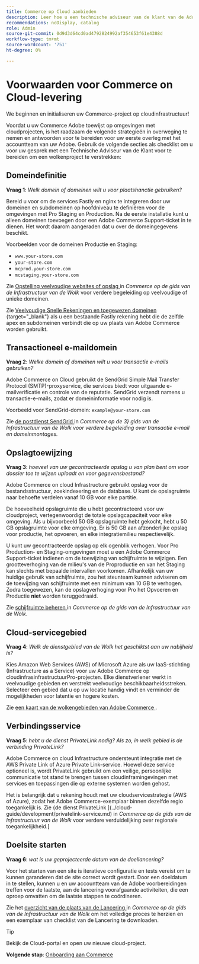 ```yaml
---
title: Commerce op Cloud aanbieden
description: Leer hoe u een technische adviseur van de klant van de Adobe voorbereidt om uw Adobe Commerce op het project van de wolkeninfrastructuur te leveren.
recommendations: noDisplay, catalog
role: Admin
source-git-commit: 0d9d3d64cd0ad4792824992af354653f61e4388d
workflow-type: tm+mt
source-wordcount: '751'
ht-degree: 0%

---
```


# Voorwaarden voor Commerce on Cloud-levering

We beginnen en initialiseren uw Commerce-project op cloudinfrastructuur!

Voordat u uw Commerce Adobe toewijst op omgevingen met cloudprojecten, is het raadzaam de volgende strategieën in overweging te nemen en antwoorden voor te bereiden voor uw eerste overleg met het accountteam van uw Adobe. Gebruik de volgende secties als checklist om u voor uw gesprek met een Technische Adviseur van de Klant voor te bereiden om een wolkenproject te verstrekken:

## Domeindefinitie

**Vraag 1**: _Welk domein of domeinen wilt u voor plaatshanctie gebruiken?_

Bereid u voor om de services Fastly en nginx te integreren door uw domeinen en subdomeinen op hoofdniveau te definiëren voor de omgevingen met Pro Staging en Production. Na de eerste installatie kunt u alleen domeinen toevoegen door een Adobe Commerce Support-ticket in te dienen. Het wordt daarom aangeraden dat u over de domeingegevens beschikt.

Voorbeelden voor de domeinen Productie en Staging:

- `www.your-store.com`
- `your-store.com`
- `mcprod.your-store.com`
- `mcstaging.your-store.com`

Zie [ Opstelling veelvoudige websites of opslag ](../cloud-guide/store/multiple-sites.md) in _Commerce op de gids van de Infrastructuur van de Wolk_ voor verdere begeleiding op veelvoudige of unieke domeinen.

Zie [ Veelvoudige Snelle Rekeningen en toegewezen domeinen ](https://experienceleague.adobe.com/en/docs/commerce-on-cloud/user-guide/cdn/fastly#multiple-fastly-accounts-and-assigned-domains) {target="_blank"} als u een bestaande Fastly rekening hebt die de zelfde apex en subdomeinen verbindt die op uw plaats van Adobe Commerce worden gebruikt.

## Transactioneel e-maildomein

**Vraag 2**: _Welke domein of domeinen wilt u voor transactie e-mails gebruiken?_

Adobe Commerce on Cloud gebruikt de SendGrid Simple Mail Transfer Protocol (SMTP)-proxyservice, die services biedt voor uitgaande e-mailverificatie en controle van de reputatie. SendGrid verzendt namens u transactie-e-mails, zodat er domeininformatie voor nodig is.

Voorbeeld voor SendGrid-domein: `example@your-store.com`

Zie [ de postdienst SendGrid ](../cloud-guide/project/sendgrid.md) in _Commerce op de 3} gids van de Infrastructuur van de Wolk voor verdere begeleiding over transactie e-mail en domeinmontages._

## Opslagtoewijzing

**Vraag 3**: _hoeveel van uw gecontracteerde opslag u van plan bent om voor dossier toe te wijzen uploadt en voor gegevensbestand?_

Adobe Commerce on cloud Infrastructure gebruikt opslag voor de bestandsstructuur, zoekindexering en de database. U kunt de opslagruimte naar behoefte verdelen vanaf 10 GB voor elke partitie.

De hoeveelheid opslagruimte die u hebt gecontracteerd voor uw cloudproject, vertegenwoordigt de totale opslagcapaciteit voor elke omgeving. Als u bijvoorbeeld 50 GB opslagruimte hebt gekocht, hebt u 50 GB opslagruimte voor elke omgeving. Er is 50 GB aan afzonderlijke opslag voor productie, het opvoeren, en elke integratiemilieu respectievelijk.

U kunt uw gecontracteerde opslag op elk ogenblik verhogen. Voor Pro Production- en Staging-omgevingen moet u een Adobe Commerce Support-ticket indienen om de toewijzing van schijfruimte te wijzigen. Een grootteverhoging van de milieu&#39;s van de Proproductie en van het Staging kan slechts met bepaalde intervallen voorkomen. Afhankelijk van uw huidige gebruik van schijfruimte, zou het steunteam kunnen adviseren om de toewijzing van schijfruimte met een minimum van 10 GB te verhogen. Zodra toegewezen, kan de opslagverhoging voor Pro het Opvoeren en Productie **niet** worden teruggedraaid.

Zie [ schijfruimte beheren ](../cloud-guide/storage/manage-disk-space.md) in _Commerce op de gids van de Infrastructuur van de Wolk_.

## Cloud-servicegebied

**Vraag 4**: _Welk de dienstgebied van de Wolk het geschiktst aan uw nabijheid is?_

Kies Amazon Web Services (AWS) of Microsoft Azure als uw IaaS-stichting (Infrastructure as a Service) voor uw Adobe Commerce op cloudinfrasinfrastructuurPro-projecten. Elke dienstverlener werkt in veelvoudige gebieden en verstrekt veelvoudige beschikbaarheidsstreken. Selecteer een gebied dat u op uw locatie handig vindt en verminder de mogelijkheden voor latentie en hogere kosten.

Zie [ een kaart van de wolkengebieden van Adobe Commerce ](../cloud-guide/overview.md).

## Verbindingsservice

**Vraag 5**: _hebt u de dienst PrivateLink nodig? Als zo, in welk gebied is de verbinding PrivateLink?_

Adobe Commerce on cloud Infrastructure ondersteunt integratie met de AWS Private Link of Azure Private Link-service. Hoewel deze service optioneel is, wordt PrivateLink gebruikt om een veilige, persoonlijke communicatie tot stand te brengen tussen cloudinframingevingen met services en toepassingen die op externe systemen worden gehost.

Het is belangrijk dat u rekening houdt met uw cloudservicestrategie (AWS of Azure), zodat het Adobe Commerce-exemplaar binnen dezelfde regio toegankelijk is. Zie {de dienst PrivateLink ](../cloud-guide/development/privatelink-service.md) in _Commerce op de gids van de Infrastructuur van de Wolk_ voor verdere verduidelijking over regionale toegankelijkheid.[

## Doelsite starten

**Vraag 6**: _wat is uw geprojecteerde datum van de doellancering?_

Voor het starten van een site is iteratieve configuratie en tests vereist om te kunnen garanderen dat de site correct wordt gestart. Door een doeldatum in te stellen, kunnen u en uw accountteam van de Adobe voorbereidingen treffen voor de laatste, aan de lancering voorafgaande activiteiten, die een oproep omvatten om de laatste stappen te coördineren.

Zie het [ overzicht van de plaats van de Lancering ](../cloud-guide/launch/overview.md) in _Commerce op de gids van de Infrastructuur van de Wolk_ om het volledige proces te herzien en een exemplaar van checklist van de Lancering te downloaden.

>[!TIP]
>
> Bekijk de Cloud-portal en open uw nieuwe cloud-project.
>
>**Volgende stap**: [ Onboarding aan Commerce ](onboarding.md)
